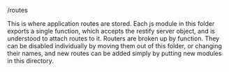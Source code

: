 /routes

This is where application routes are stored.  Each js module in this folder exports a single function, which accepts the restify server object, and is understood to attach routes to it.  Routers are broken up by function.  They can be disabled individually by moving them out of this folder, or changing their names, and new routes can be added simply by putting new modules in this directory.

